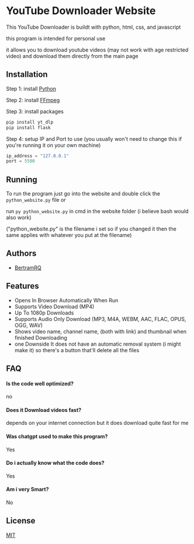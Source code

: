 
# YouTube Downloader Website

This YouTube Downloader is buildt with python, html, css, and javascript

this program is intended for personal use

it allows you to download youtube videos (may not work with age restricted video) and download them directly from the main page


## Installation

Step 1: install [Python](https://www.python.org/downloads/)

Step 2: install [FFmpeg](https://phoenixnap.com/kb/ffmpeg-windows)

Step 3: install packages

```bash
pip install yt_dlp
pip install flask
```

Step 4: setup IP and Port to use (you usually won't need to change this if you're running it on your own machine)

```python
ip_address = "127.0.0.1"
port = 5500
```

## Running

To run the program just go into the website and double click the `python_website.py` file or 

run `py python_website.py` in cmd in the website folder (i believe bash would also work) 

("python_website.py" is the filename i set so if you changed it then the same applies with whatever you put at the filename)
## Authors

- [BertramRQ](https://github.com/Bertram-RQ)


## Features


- Opens In Browser Automatically When Run
- Supports Video Download (MP4)
- Up To 1080p Downloads
- Supports Audio Only Download (MP3, M4A, WEBM, AAC, FLAC, OPUS, OGG, WAV)
- Shows video name, channel name, (both with link) and thumbnail when finished Downloading
- one Downside It does not have an automatic removal system (i might make it) so there's a button that'll delete all the files


## FAQ

#### Is the code well optimized?

no


#### Does it Download videos fast?

depends on your internet connection but it does download quite fast for me


#### Was chatgpt used to make this program?

Yes

#### Do i actually know what the code does?

Yes

#### Am i very Smart?

No


## License

[MIT](https://github.com/Bertram-RQ/python_youtube_downloader_website/blob/main/LICENSE)

